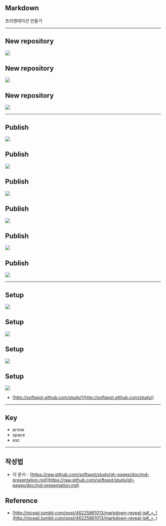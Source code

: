 ## Markdown
프리젠테이션 만들기

***

## New repository
![](http://softspot.github.com/study/doc/md-presentation/01.png)

## New repository
![](http://softspot.github.com/study/doc/md-presentation/02.png)

## New repository
![](http://softspot.github.com/study/doc/md-presentation/03.png)

***

## Publish
![](http://softspot.github.com/study/doc/md-presentation/04.png)

## Publish
![](http://softspot.github.com/study/doc/md-presentation/05.png)

## Publish
![](http://softspot.github.com/study/doc/md-presentation/06.png)

## Publish
![](http://softspot.github.com/study/doc/md-presentation/07.png)

## Publish
![](http://softspot.github.com/study/doc/md-presentation/08.png)

## Publish
![](http://softspot.github.com/study/doc/md-presentation/09.png)

***

## Setup
![](http://softspot.github.com/study/doc/md-presentation/10.png)

## Setup
![](http://softspot.github.com/study/doc/md-presentation/11.png)

## Setup
![](http://softspot.github.com/study/doc/md-presentation/12.png)

## Setup
![](http://softspot.github.com/study/doc/md-presentation/13.png)
* [http://softspot.github.com/study/](http://softspot.github.com/study/)

***

## Key
* arrow
* space
* esc

***

## 작성법
* 이 문서 - [https://raw.github.com/softspot/study/gh-pages/doc/md-presentation.md](https://raw.github.com/softspot/study/gh-pages/doc/md-presentation.md)

## Reference
* [http://niceaji.tumblr.com/post/46225861013/markdown-reveal-js#_=_](http://niceaji.tumblr.com/post/46225861013/markdown-reveal-js#_=_)
